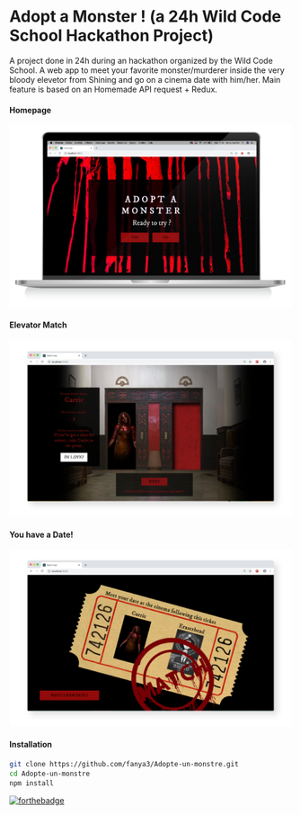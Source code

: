 # Adopt a Monster ! (a 24h Wild Code School Hackathon Project)

A project done in 24h during an hackathon organized by the Wild Code School. A web app to meet your favorite monster/murderer inside the very bloody elevetor from Shining and go on a cinema date with him/her.
Main feature is based on an Homemade API request + Redux.

#### Homepage
![](./public/adoptamonster-01.png "HomePage")

#### Elevator Match
![](./public/adoptamonster-02.png "Elevator Match")

#### You have a Date!
![](./public/adoptamonster-03.png "You have a Date!")



#### Installation

```bash
git clone https://github.com/fanya3/Adopte-un-monstre.git
cd Adopte-un-monstre
npm install
```


[![forthebadge](http://forthebadge.com/images/badges/built-with-love.svg)](http://forthebadge.com)

